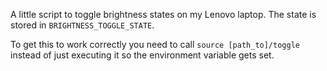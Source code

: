 A little script to toggle brightness states on my Lenovo laptop. The state is stored in `BRIGHTNESS_TOGGLE_STATE`.

To get this to work correctly you need to call `source [path_to]/toggle` instead of just executing it so the environment variable gets set.
